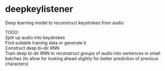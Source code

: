 # deepkeylistener

Deep learning model to reconstruct keystrokes from audio

TODO:<br>
Split up audio into keystrokes<br>
Find suitable training data or generate it<br>
Construct deep bi-dir RNN<br>
Train deep bi-dir RNN to reconstruct groups of audio into sentences in small batches (to allow for looking ahead slightly for better prediction of previous characters)